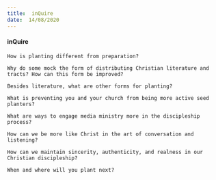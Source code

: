```yaml
---
title:  inQuire
date:  14/08/2020
---
```


#### inQuire

`How is planting different from preparation?`

`Why do some mock the form of distributing Christian literature and tracts? How can this form be improved?`

`Besides literature, what are other forms for planting?`

`What is preventing you and your church from being more active seed planters?`

`What are ways to engage media ministry more in the discipleship process?`

`How can we be more like Christ in the art of conversation and listening?`

`How can we maintain sincerity, authenticity, and realness in our Christian discipleship?`

`When and where will you plant next?`